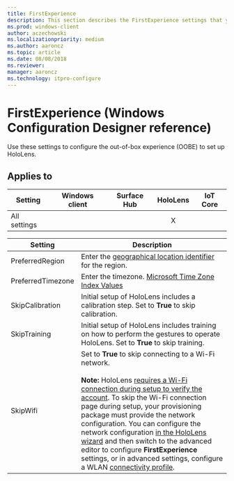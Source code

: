 ```yaml
---
title: FirstExperience
description: This section describes the FirstExperience settings that you can configure in provisioning packages for Windows 10 using Windows Configuration Designer.
ms.prod: windows-client
author: aczechowski
ms.localizationpriority: medium
ms.author: aaroncz
ms.topic: article
ms.date: 08/08/2018
ms.reviewer: 
manager: aaroncz
ms.technology: itpro-configure
---
```


# FirstExperience (Windows Configuration Designer reference)

Use these settings to configure the out-of-box experience (OOBE) to set up HoloLens.

## Applies to

| Setting | Windows client | Surface Hub | HoloLens | IoT Core |
| --- | :---: | :---: | :---: | :---: |
| All settings |   |  | X |  |

| Setting | Description |
| --- | --- |
| PreferredRegion | Enter the [geographical location identifier](/windows/win32/intl/table-of-geographical-locations) for the region. |
| PreferredTimezone | Enter the timezone. [Microsoft Time Zone Index Values](/previous-versions/windows/embedded/ms912391(v=winembedded.11)) |
| SkipCalibration | Initial setup of HoloLens includes a calibration step. Set to **True** to skip calibration. |
| SkipTraining | Initial setup of HoloLens includes training on how to perform the gestures to operate HoloLens. Set to **True** to skip training. |
| SkipWifi | Set to **True** to skip connecting to a Wi-Fi network.<br><br>**Note:** HoloLens [requires a Wi-Fi connection during setup to verify the account](/hololens/hololens2-start). To skip the Wi-Fi connection page during setup, your provisioning package must provide the network configuration. You can configure the network configuration [in the HoloLens wizard](/hololens/hololens-provisioning#provisioning-package-hololens-wizard) and then switch to the advanced editor to configure **FirstExperience** settings, or in advanced settings, configure a WLAN [connectivity profile](wcd-connectivityprofiles.md). |

